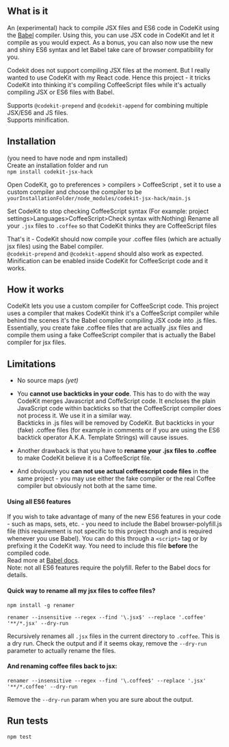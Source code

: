 ## What is it
An (experimental) hack to compile JSX files and ES6 code in CodeKit using the  <a href="http://babeljs.io">Babel</a> compiler. Using this, you can use JSX code in CodeKit and let it compile as you would expect. As a bonus, you can also now use the new and shiny ES6 syntax and let Babel take care of browser compatibility for you.

Codekit does not support compiling JSX files at the moment. But I really wanted to use CodeKit with my React code. Hence this project - it tricks CodeKit into thinking it's compiling CoffeeScript files while it's actually compiling JSX or ES6 files with Babel.  

Supports `@codekit-prepend` and `@codekit-append` for combining multiple JSX/ES6 and JS files.   
Supports minification.

## Installation
(you need to have node and npm installed)   
Create an installation folder and run   
`npm install codekit-jsx-hack`

Open CodeKit, go to preferences > compilers > CoffeeScript , set it to use a custom compiler and choose the compiler to be `yourInstallationFolder/node_modules/codekit-jsx-hack/main.js`

Set CodeKit to stop checking CoffeeScript syntax (For example: project settings>Languages>CoffeeScript>Check syntax with:Nothing) 
Rename all your `.jsx` files to `.coffee` so that CodeKit thinks they are CoffeeScript files

That's it - CodeKit should now compile your .coffee files (which are actually jsx files) using the Babel compiler.   
`@codekit-prepend` and `@codekit-append` should also work as expected.   
Minification can be enabled inside CodeKit for CoffeeScript code and it works.

## How it works
CodeKit lets you use a custom compiler for CoffeeScript code. This project uses a compiler that makes CodeKit think it's a CoffeeScript compiler while behind the scenes it's the Babel compiler compiling JSX code into .js files.   
Essentially, you create fake .coffee files that are actually .jsx files and compile them using a fake CoffeeScript compiler that is actually the Babel compiler for jsx files.

## Limitations   
- No source maps *(yet)*
- You **cannot use backticks in your code**. This has to do with the way CodeKit merges Javascript and CoffeScript code. It encloses the plain JavaScript code within backticks so that the CoffeeScript compiler does not process it. We use it in a similar way.   
Backticks in .js files will be removed by CodeKit. But backticks in your (fake) .coffee files (for example in comments or if you are using the ES6 backtick operator A.K.A. Template Strings) will cause issues.

- Another drawback is that you have to **rename your .jsx files to .coffee** to make CodeKit believe it is a CoffeeScript file.   
- And obviously you **can not use actual coffeescript code files** in the same project - you may use either the fake compiler or the real Coffee compiler but obviously not both at the same time.


#### Using all ES6 features
If you wish to take advantage of many of the new ES6 features in your code - such as maps, sets, etc. - you need to include the Babel browser-polyfill.js file (this requirement is not specific to this project though and is required whenever you use Babel). You can do this through a `<script>` tag or by prefixing it the CodeKit way. You need to include this file **before** the compiled code.   
Read more at <a href="http://babeljs.io/docs/usage/polyfill/">Babel docs</a>.   
Note: not all ES6 features require the polyfill. Refer to the Babel docs for details.

#### Quick way to rename all my jsx files to coffee files?
    npm install -g renamer

    renamer --insensitive --regex --find '\.jsx$' --replace '.coffee' '**/*.jsx' --dry-run
Recursively renames all `.jsx` files in the current directory to `.coffee`. This is a dry run. Check the output and if it seems okay, remove the `--dry-run` parameter to actually rename the files.

#### And renaming coffee files back to jsx:
    renamer --insensitive --regex --find '\.coffee$' --replace '.jsx' '**/*.coffee' --dry-run
Remove the `--dry-run` param when you are sure about the output.


## Run tests
    npm test